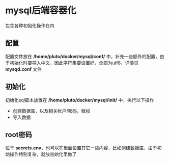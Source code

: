 # mysql后端容器化
包含各种初始化操作在内

## 配置
配置文件放在 **/home/pluto/docker/mysql/conf/** 中，补充一些额外的配置，由于初始化时要导入中文，因此字符集要设置好，全部为utf8，详情见 **mysqd.conf** 文件

## 初始化
初始化sql脚本放置在 **/home/pluto/docker/mysql/init/** 中，执行以下操作

* 创建数据库，以及相关帐户/密码，赋权
* 导入数据

## root密码
位于 **secrets.env**，也可以在里面设置其它一些内容，比如创建数据库，由于初始操作特别复杂，就放初始化里做了
